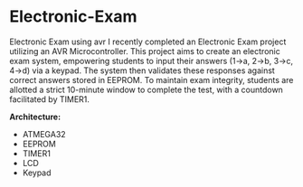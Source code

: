 # Electronic-Exam
Electronic Exam using avr
I recently completed an Electronic Exam project utilizing an AVR Microcontroller. This project aims to create an electronic exam system, empowering students to input their answers (1->a, 2->b, 3->c, 4->d) via a keypad. The system then validates these responses against correct answers stored in EEPROM. To maintain exam integrity, students are allotted a strict 10-minute window to complete the test, with a countdown facilitated by TIMER1.

**Architecture:**
- ATMEGA32
- EEPROM
- TIMER1
- LCD
- Keypad
